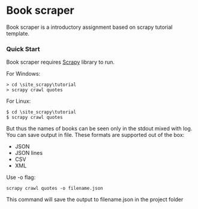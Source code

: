 # Book scraper

Book scraper is a introductory assignment based on scrapy tutorial template.


### Quick Start

Book scraper requires [Scrapy](https://scrapy.org/) library to run.

For Windows:

    > cd \site_scrapy\tutorial
    > scrapy crawl quotes

For Linux:

    $ cd \site_scrapy\tutorial
    $ scrapy crawl quotes

But thus the names of books can be seen only in the stdout mixed with log.
You can save output in file. These formats are supported out of the box:
   * JSON
   * JSON lines
   * CSV
   * XML

Use -o flag:

    scrapy crawl quotes -o filename.json

This command will save the output to filename.json in the project folder